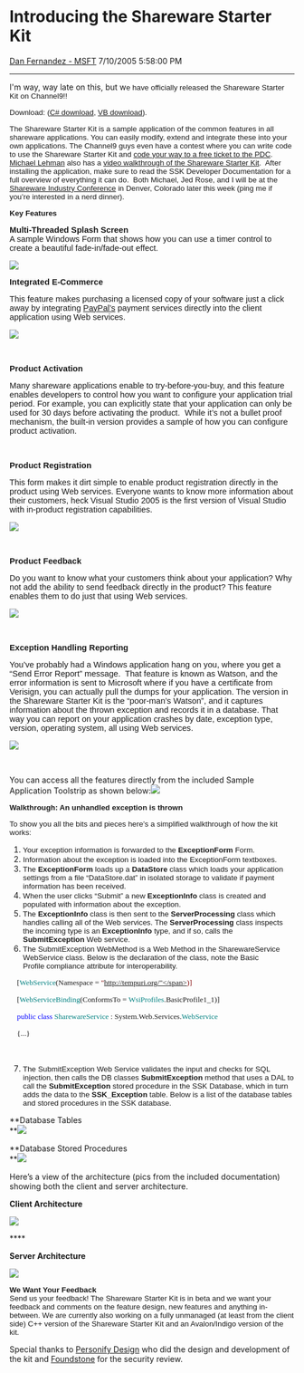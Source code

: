 <div id="page">

# Introducing the Shareware Starter Kit

[Dan Fernandez -
MSFT](https://social.msdn.microsoft.com/profile/Dan%20Fernandez%20-%20MSFT)
7/10/2005 5:58:00 PM

-----

<div id="content">

I'm way, way late on this, but
w<span style="FONT-SIZE: 10pt; FONT-FAMILY: Arial">e have officially
released the Shareware Starter Kit on Channel9\!\!</span>

<span style="FONT-SIZE: 10pt; FONT-FAMILY: Arial">Download: ([C\#
download](https://channel9.msdn.com/pdc/contest/SSKCSharp.exe), [VB
download](https://channel9.msdn.com/pdc/contest/SSKVB.exe)). </span>

<span style="FONT-SIZE: 10pt; FONT-FAMILY: Arial">The Shareware Starter
Kit is a sample application of the common features in all shareware
applications. You can easily modify, extend and integrate these into
your own applications. The Channel9 guys even have a contest where you
can write code to use the Shareware Starter Kit and [code your way to a
free ticket to the
PDC](https://channel9.msdn.com/ShowPost.aspx?PostID=74805).<span style="mso-spacerun: yes"> 
</span>[Michael Lehman](http://blogs.msdn.com/mglehman/) also has a
[video walkthrough of the Shareware Starter
Kit](https://channel9.msdn.com/ShowPost.aspx?PostID=74998).<span style="mso-spacerun: yes"> 
</span>After installing the application, make sure to read the SSK
Developer Documentation for a full overview of everything it can
do.<span style="mso-spacerun: yes">  </span>Both Michael, Jed Rose, and
I will be at the [Shareware Industry Conference](http://www.sic.org/) in
Denver, Colorado later this week (ping me if you’re interested in a nerd
dinner).</span>

<span style="FONT-SIZE: 10pt; FONT-FAMILY: Arial">**Key
Features**</span>

**<span style="FONT-SIZE: 11pt; FONT-FAMILY: Arial">Multi-Threaded
Splash Screen  
</span>**<span style="FONT-SIZE: 11pt; FONT-FAMILY: Arial">A sample
Windows Form that shows how you can use a timer control to create a
beautiful fade-in/fade-out effect. </span>

![](http://www.danfernandez.com/view/view.aspx?ID=142)

<span style="FONT-SIZE: 11pt; FONT-FAMILY: Arial"></span>

**<span style="FONT-SIZE: 11pt; FONT-FAMILY: Arial">Integrated
E-Commerce </span>**

<span style="FONT-SIZE: 11pt; FONT-FAMILY: Arial">This feature makes
purchasing a licensed copy of your software just a click away by
integrating [PayPal’s](http://www.paypal.com/) payment services directly
into the client application using Web services.</span>

![](http://www.danfernandez.com/view/view.aspx?ID=143)

<span style="FONT-SIZE: 11pt; FONT-FAMILY: Arial"></span>

 

**<span style="FONT-SIZE: 11pt; FONT-FAMILY: Arial">Product Activation
</span>**

<span style="FONT-SIZE: 11pt; FONT-FAMILY: Arial">Many shareware
applications enable to try-before-you-buy, and this feature enables
developers to control how you want to configure your application trial
period. For example, you can explicitly state that your application can
only be used for 30 days before activating the
product.<span style="mso-spacerun: yes">  </span>While it’s not a bullet
proof mechanism, the built-in version provides a sample of how you can
configure product activation. </span>

<span style="FONT-SIZE: 11pt; FONT-FAMILY: Arial"></span>

 

**<span style="FONT-SIZE: 11pt; FONT-FAMILY: Arial">Product Registration
</span>**

<span style="FONT-SIZE: 11pt; FONT-FAMILY: Arial">This form makes it
dirt simple to enable product registration directly in the product using
Web services. Everyone wants to know more information about their
customers, heck Visual Studio 2005 is the first version of Visual Studio
with in-product registration
capabilities.<span style="mso-spacerun: yes">  </span></span>

![](http://www.danfernandez.com/view/view.aspx?ID=144)

<span style="FONT-SIZE: 11pt; FONT-FAMILY: Arial"></span>

 

**<span style="FONT-SIZE: 11pt; FONT-FAMILY: Arial">Product Feedback
</span>**

<span style="FONT-SIZE: 11pt; FONT-FAMILY: Arial">Do you want to know
what your customers think about your application? Why not add the
ability to send feedback directly in the product? This feature enables
them to do just that using Web services.</span>

![](http://www.danfernandez.com/view/view.aspx?ID=145)

<span style="FONT-SIZE: 11pt; FONT-FAMILY: Arial"></span>

 

**<span style="FONT-SIZE: 11pt; FONT-FAMILY: Arial">Exception Handling
Reporting</span>**

<span style="FONT-SIZE: 11pt; FONT-FAMILY: Arial">You’ve probably had a
Windows application hang on you, where you get a “Send Error Report”
message.<span style="mso-spacerun: yes">  </span>That feature is known
as Watson, and the error information is sent to Microsoft where if you
have a certificate from Verisign, you can actually pull the dumps for
your application. The version in the Shareware Starter Kit is the
“poor-man’s Watson”, and it captures information about the thrown
exception and records it in a database. That way you can report on your
application crashes by date, exception type, version, operating system,
all using Web services. </span>

![](http://www.danfernandez.com/view/view.aspx?ID=146)

**<span style="FONT-SIZE: 11pt; FONT-FAMILY: Arial"></span>**

 

You can access all the features directly from the included Sample
Application Toolstrip as shown
below:![](http://www.danfernandez.com/view/view.aspx?ID=147)

**<span style="FONT-SIZE: 10pt; FONT-FAMILY: Arial">Walkthrough: An
unhandled exception is thrown</span>**

<span style="FONT-SIZE: 10pt; FONT-FAMILY: Arial">To show you all the
bits and pieces here’s a simplified walkthrough of how the kit works:
</span>

1.  <span style="FONT-SIZE: 10pt; FONT-FAMILY: Arial">Your exception
    information is forwarded to the **ExceptionForm** Form. </span>
2.  <span style="FONT-SIZE: 10pt; FONT-FAMILY: Arial">Information about
    the exception is loaded into the ExceptionForm textboxes. </span>
3.  <span style="FONT-SIZE: 10pt; FONT-FAMILY: Arial">The
    **ExceptionForm** loads up a **DataStore** class which loads your
    application settings from a file “DataStore.dat” in isolated storage
    to validate if payment information has been received.</span>
4.  <span style="FONT-SIZE: 10pt; FONT-FAMILY: Arial">When the user
    clicks “Submit” a new **ExceptionInfo** class is created and
    populated with information about the exception.</span>
5.  <span style="FONT-SIZE: 10pt; FONT-FAMILY: Arial">The
    **ExceptionInfo** class is then sent to the **ServerProcessing**
    class which handles calling all of the Web services. The
    **ServerProcessing** class inspects the incoming type is an
    **ExceptionInfo** type, and if so, calls the **SubmitException** Web
    service.</span>
6.  <span style="FONT-SIZE: 10pt; FONT-FAMILY: Arial">The
    SubmitException WebMethod is a Web Method in the SharewareService
    WebService class. Below is the declaration of the class, note the
    Basic Profile compliance attribute for
interoperability.</span>

<span style="FONT-SIZE: 10pt; FONT-FAMILY: Arial"></span>

<span style="FONT-SIZE: 10pt; FONT-FAMILY: &#39;Lucida Console&#39;; mso-no-proof: yes"><span style="mso-spacerun: yes">   
</span>\[<span style="COLOR: teal">WebService</span>(Namespace =
<span style="COLOR: maroon">"http://tempuri.org/"</span>)\]</span>

<span style="FONT-SIZE: 10pt; FONT-FAMILY: &#39;Lucida Console&#39;; mso-no-proof: yes"><span style="mso-spacerun: yes">   
</span>\[<span style="COLOR: teal">WebServiceBinding</span>(ConformsTo =
<span style="COLOR: teal">WsiProfiles</span>.BasicProfile1\_1)\]</span>

<span style="FONT-SIZE: 10pt; FONT-FAMILY: &#39;Lucida Console&#39;; mso-no-proof: yes"><span style="mso-spacerun: yes">   
</span><span style="COLOR: blue">public</span>
<span style="COLOR: blue">class</span>
<span style="COLOR: teal">SharewareService</span> :
System.Web.Services.<span style="COLOR: teal">WebService</span></span>

<span style="FONT-SIZE: 10pt; FONT-FAMILY: &#39;Lucida Console&#39;; mso-no-proof: yes"><span style="mso-spacerun: yes">   
</span>{...}</span><span style="FONT-SIZE: 10pt; FONT-FAMILY: Arial"></span>

<span style="FONT-SIZE: 10pt; FONT-FAMILY: Arial"></span>

 

7.  <span style="FONT-SIZE: 10pt; FONT-FAMILY: Arial">The
    SubmitException Web Service validates the input and checks for SQL
    injection, then calls the DB classes **SubmitException** method that
    uses a DAL to call the **SubmitException** stored procedure in the
    SSK Database, which in turn adds the data to the **SSK\_Exception**
    table. Below is a list of the database tables and stored procedures
    in the SSK database.</span>

**Database Tables  
**![](http://www.danfernandez.com/view/view.aspx?ID=148)

**Database Stored Procedures  
**![](http://www.danfernandez.com/view/view.aspx?ID=149)

Here’s a view of the architecture (pics from the included documentation)
showing both the client and server architecture.

**Client Architecture**

![](http://www.danfernandez.com/view/view.aspx?ID=150)

**** 

**Server Architecture**

![](http://www.danfernandez.com/view/view.aspx?ID=151)

**<span style="FONT-SIZE: 10pt; FONT-FAMILY: Arial">We Want Your
Feedback  
</span>**<span style="FONT-SIZE: 10pt; FONT-FAMILY: Arial">Send us your
feedback\! The Shareware Starter Kit is in beta and we want your
feedback and comments on the feature design, new features and anything
in-between. We are currently also working on a fully unmanaged (at least
from the client side) C++ version of the Shareware Starter Kit and an
Avalon/Indigo version of the kit. </span>

<span style="FONT-SIZE: 10pt; FONT-FAMILY: Arial"></span>

Special thanks to [Personify Design](http://www.personifydesign.com) who
did the design and development of the kit and
[Foundstone](http://www.foundstone.com) for the security review.

 

</div>

</div>
